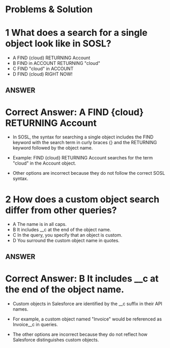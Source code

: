 # Problems & Solution

# 1 What does a search for a single object look like in SOSL?

* A FIND {cloud} RETURNING Account
* B FIND in ACCOUNT RETURNING "cloud"
* C FIND "cloud" in ACCOUNT
* D FIND (cloud) RIGHT NOW!

## ANSWER

# Correct Answer: A FIND {cloud} RETURNING Account

* In SOSL, the syntax for searching a single object includes the FIND keyword with the search term in curly braces {} and the RETURNING keyword followed by the object name.

* Example: FIND {cloud} RETURNING Account searches for the term "cloud" in the Account object.

* Other options are incorrect because they do not follow the correct SOSL syntax.

# 2 How does a custom object search differ from other queries?

* A The name is in all caps.
* B It includes __c at the end of the object name.
* C In the query, you specify that an object is custom.
* D You surround the custom object name in quotes.

## ANSWER

# Correct Answer: B It includes __c at the end of the object name.

* Custom objects in Salesforce are identified by the __c suffix in their API names.

* For example, a custom object named "Invoice" would be referenced as Invoice__c in queries.

* The other options are incorrect because they do not reflect how Salesforce distinguishes custom objects.